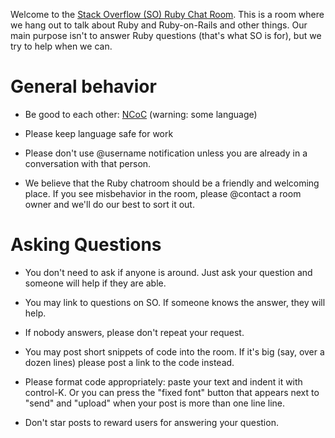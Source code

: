 ---
---

Welcome to the [Stack Overflow (SO) Ruby Chat Room][2].  This is a
room where we hang out to talk about Ruby and Ruby-on-Rails and other
things.  Our main purpose isn't to answer Ruby questions (that's what
SO is for), but we try to help when we can.

# General behavior

* Be good to each other: [NCoC][1] (warning: some language)

* Please keep language safe for work

* Please don't use @username notification unless you are already in a
  conversation with that person.

* We believe that the Ruby chatroom should be a friendly and welcoming
  place.  If you see misbehavior in the room, please @contact a room
  owner and we'll do our best to sort it out.

# Asking Questions

* You don't need to ask if anyone is around.  Just ask your question
  and someone will help if they are able.

* You may link to questions on SO.  If someone knows the answer, they
  will help.

* If nobody answers, please don't repeat your request.

* You may post short snippets of code into the room.  If it's big
  (say, over a dozen lines) please post a link to the code instead.

* Please format code appropriately: paste your text and indent it with
  control-K.  Or you can press the "fixed font" button that appears
  next to "send" and "upload" when your post is more than one line
  line.

* Don't star posts to reward users for answering your question.

[1]: http://nocodeofconduct.com/ncoc
[2]: http://chat.stackoverflow.com/rooms/44914
